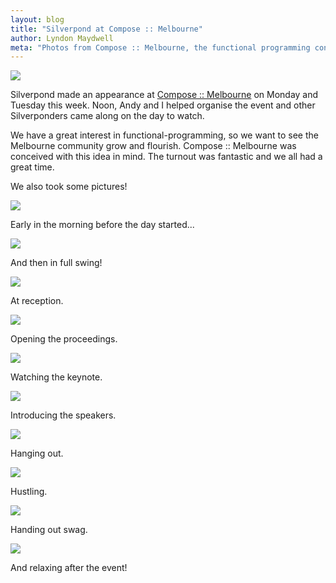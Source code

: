 ```yaml
---
layout: blog
title: "Silverpond at Compose :: Melbourne"
author: Lyndon Maydwell
meta: "Photos from Compose :: Melbourne, the functional programming conference we helped organise"
---
```


![](/img/blog/compose/shot.jpg)

Silverpond made an appearance at
[Compose :: Melbourne](http://www.composeconference.org/)
on Monday and Tuesday this week.
Noon, Andy and I helped organise the event and other Silverponders came
along on the day to watch.

We have a great interest in functional-programming, so we want to see the
Melbourne community grow and flourish. Compose :: Melbourne was conceived
with this idea in mind. The turnout was fantastic and we all had a great
time.

We also took some pictures!

<!--more-->

![](/img/blog/compose/shot_6.png)

Early in the morning before the day started...

![](/img/blog/compose/shot_11.png)

And then in full swing!

![](/img/blog/compose/shot_2.png)

At reception.

![](/img/blog/compose/shot_3.png)

Opening the proceedings.

![](/img/blog/compose/shot_4.png)

Watching the keynote.

![](/img/blog/compose/shot_5.png)

Introducing the speakers.

![](/img/blog/compose/shot_7.png)

Hanging out.

![](/img/blog/compose/shot_9.png)

Hustling.

![](/img/blog/compose/shot_10.png)

Handing out swag.

![](/img/blog/compose/shot_1.png)

And relaxing after the event!
